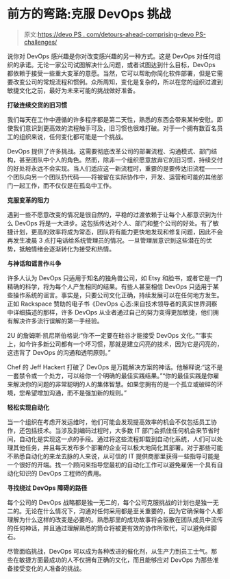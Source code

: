 # 前方的弯路:克服 DevOps 挑战

> 原文:[https://devo PS . com/detours-ahead-comprising-devo PS-challenges/](https://devops.com/detours-ahead-overcoming-devops-challenges/)

说你对 DevOps 感兴趣是你对改变感兴趣的另一种方式。这是 DevOps 对任何组织的承诺。无论一家公司试图解决什么问题，或者试图达到什么目标，DevOps 都依赖于接受一些重大变革的意愿。当然，它可以帮助你简化软件部署，但是它需要改变公司的常规流程和惯例。众所周知，变化是复杂的，所以在您的组织过渡到敏捷文化之前，最好为未来可能的挑战做好准备。

**打破连续交货的旧习惯**

我们每天在工作中遵循的许多程序都是第二天性，熟悉的东西会带来某种安慰。即使我们意识到更高效的流程触手可及，旧习惯也很难打破。对于一个拥有数百名员工的组织来说，任何变化都可能是一个挑战。

DevOps 提供了许多挑战。这需要彻底改革公司的部署流程、沟通模式、部门结构，甚至团队中个人的角色。然而，除非一个组织愿意放弃它的旧习惯，持续交付的好处将永远不会实现。当人们适应这一新流程时，重要的是要传达旧流程——一个团队向另一个团队扔代码——将被留在实际协作中，开发、运营和可能的其他部门一起工作，而不仅仅是在孤岛中工作。

**克服变革的阻力**

遇到一些不愿意改变的情况是很自然的，平稳的过渡依赖于让每个人都意识到为什么 DevOps 将是一大进步。这包括传达对个人、部门和整个公司的好处。有了敏捷计划，更高的效率将成为常态，团队将有能力更快地发现和修复问题，因此不会再发生凌晨 3 点打电话给系统管理员的情况。一旦管理层意识到这些潜在的优势，抵触情绪会逐渐转化为接受和热情。

**与神话和谣言作斗争**

许多人认为 DevOps 只适用于知名的独角兽公司，如 Etsy 和脸书，或者它是一门精确的科学，将为每个人产生相同的结果。有些人甚至相信 DevOps 只适用于某些操作系统的谣言。事实是，只要公司文化正确，持续发展可以在任何地方发生。正如 Rackspace 赞助的电子书《DevOps 心态:来自技术领导者的真实世界洞察 中详细描述的那样，许多 DevOps 从业者通过自己的努力变得更加敏捷，他们拥有解决许多流行误解的第一手经验。

2U 的詹姆斯·凯尼斯伯格说:“你不一定要在硅谷才能接受 DevOps 文化。”“事实上，如今许多新公司都有一个坏习惯，那就是建立闪亮的技术，因为它是闪亮的，这违背了 DevOps 的沟通和透明原则。”

Chef 的 Jeff Hackert 打破了 DevOps 是万能解决方案的神话。他解释说:“这不是一套禁令或一个处方，可以给你一个明确的最佳实践结果。”“你的最佳实践是你雇来解决你的问题的非常聪明的人的集体智慧。如果您拥有的是一个孤立或破碎的环境，您希望增加沟通，而不是强加新的规则。”

**轻松实现自动化**

当一个组织在考虑开发运维时，他们可能会发现提高效率的机会不仅包括员工协作，还包括技术。当涉及到编码过程时，大多数 IT 部门会抓住任何机会来节省时间，自动化是实现这一点的手段。通过将这些流程卸载到自动化系统，人们可以处理其他任务，并且每天发布多个部署的企业可以极大地简化其部署。对于那些可能不熟悉自动化的来龙去脉的人来说，从可信的 IT 提供商那里获得一些指导可能是一个很好的开端。找一个顾问来指导您最初的自动化工作可以避免雇佣一个具有自动化知识的 DevOps 工程师的费用。

**寻找绕过 DevOps 障碍的路径**

每个公司的 DevOps 战略都是独一无二的，每个公司克服挑战的计划也是独一无二的。无论在什么情况下，沟通对任何采用都是至关重要的，因为它确保每个人都理解为什么这样的改变是必要的。熟悉那里的成功故事将会驱散在团队成员中流传的任何神话，并且通过理解熟悉的筒仓将被更有效的协作所取代，可以避免绊脚石。

尽管面临挑战，DevOps 可以成为各种改进的催化剂，从生产力到员工士气。那些在敏捷方面最成功的人不仅拥有正确的文化，而且能够应对 DevOps 为那些准备接受变化的人准备的挑战。